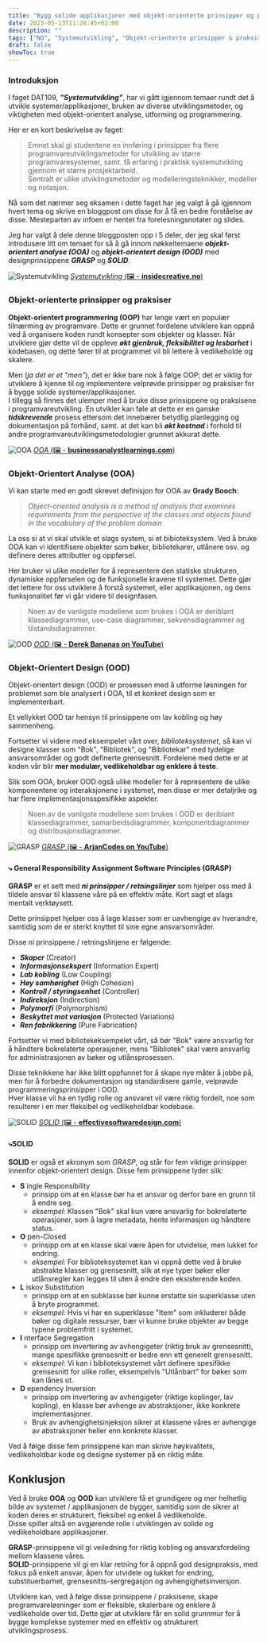 ```yaml
---
title: "Bygg solide applikasjoner med objekt-orienterte prinsipper og praksiser"
date: 2023-05-13T11:28:45+02:00
description: ""
tags: ["NO", "Systemutvikling", "Objekt-orienterte prinsipper & praksiser"]
draft: false
showToc: true
---
```


### Introduksjon

I faget DAT109, **_"Systemutvikling"_**, har vi gått igjennom temaer rundt det å utvikle systemer/applikasjoner, bruken av diverse utviklingsmetoder, og viktigheten med objekt-orientert analyse, utforming og programmering.

Her er en kort beskrivelse av faget:

> Emnet skal gi studentene en innføring i prinsipper fra flere programvareutviklingsmetoder for utvikling av større programvaresystemer, samt. få erfaring i praktisk systemutvikling gjennom et større prosjektarbeid.  
> Sentralt er ulike utviklingsmetoder og modelleringsteknikker, modeller og notasjon.

Nå som det nærmer seg eksamen i dette faget har jeg valgt å gå igjennom hvert tema og skrive en bloggpost om disse for å få en bedre forståelse av disse. Mesteparten av infoen er hentet fra forelesningsnotater og slides.

Jeg har valgt å dele denne bloggposten opp i 5 deler, der jeg skal først introdusere litt om temaet for så å gå innom nøkkeltemaene **_objekt-orientert analyse (OOA)_** og **_objekt-orientert design (OOD)_** med designprinsippene **_GRASP_** og **_SOLID_**.

![Systemutvikling](/img/systemutvikling-post/systemutvikling.png)
[_Systemutvikling_ (🖼️ - **insidecreative.no**)](https://insidecreative.no/services/hjemmeside-for-bedrifter/systemutvikling/)

### Objekt-orienterte prinsipper og praksiser

**Objekt-orientert programmering (OOP)** har lenge vært en populær tilnærming av programvare. Dette er grunnet fordelene utviklere kan oppnå ved å organisere koden rundt konsepter som objekter og klasser. Når utviklere gjør dette vil de oppleve **_økt gjenbruk, fleksibilitet og lesbarhet_** i kodebasen, og dette fører til at programmet vil bli lettere å vedlikeholde og skalere.

Men (_ja det er et "men"_), det er ikke bare nok å følge OOP; det er viktig for utviklere å kjenne til og implementere velprøvde prinsipper og praksiser for å bygge solide systemer/applikasjoner.  
I tillegg så finnes det ulemper med å bruke disse prinsippene og praksisene i programvareutvikling. En utvikler kan føle at dette er en ganske **_tidskrevende_** prosess ettersom det innebærer betydlig planlegging og dokumentasjon på forhånd, samt. at det kan bli **_økt kostnad_** i forhold til andre programvareutviklingsmetodologier grunnet akkurat dette.

![OOA](/img/systemutvikling-post/ooa.jpeg)
[_OOA_ (🖼️ - **businessanalystlearnings.com**)](https://www.businessanalystlearnings.com/ba-techniques/2017/8/8/an-introduction-to-object-oriented-analysis)

### Objekt-Orientert Analyse (OOA)

Vi kan starte med en godt skrevet definisjon for OOA av **Grady Booch**:

> _Object-oriented analysis is a method of analysis that examines requirements from the perspective of the classes and objects found in the vocabulary of the problem domain_

La oss si at vi skal utvikle et slags system, si et bibioteksystem. Ved å bruke OOA kan vi identifisere objekter som bøker, bibliotekarer, utlånere osv. og definere deres attributter og oppførsel.

Her bruker vi ulike modeller for å representere den statiske strukturen, dynamiske oppførselen og de funksjonelle kravene til systemet. Dette gjør det lettere for oss utviklere å forstå systemet, eller applikasjonen, og dens funksjonalitet før vi går videre til designfasen.

> Noen av de vanligste modellene som brukes i OOA er deriblant klassediagrammer, use-case diagrammer, sekvensdiagrammer og tilstandsdiagrammer.

![OOD](/img/systemutvikling-post/ood.jpg)
[_OOD_ (🖼️ - **Derek Bananas on YouTube**)](https://www.youtube.com/watch?v=fJW65Wo7IHI)

### Objekt-Orientert Design (OOD)

Objekt-orientert design (OOD) er prosessen med å utforme løsningen for problemet som ble analysert i OOA, til et konkret design som er implementerbart.

Et vellykket OOD tar hensyn til prinsippene om lav kobling og høy sammenheng.

Fortsetter vi videre med eksempelet vårt over, _biblioteksystemet_, så kan vi designe klasser som "Bok", "Bibliotek", og "Bibliotekar" med tydelige ansvarsområder og godt definerte grensesnitt. Fordelene med dette er at koden vår blir **mer modulær, vedlikeholdbar og enklere å teste**.

Slik som OOA, bruker OOD også ulike modeller for å representere de ulike komponentene og interaksjonene i systemet, men disse er mer detaljrike og har flere implementasjonsspesifikke aspekter.

> Noen av de vanligste modellene som brukes i OOD er deriblant klassediagrammer, samarbeidsdiagrammer, komponentdiagrammer og distribusjonsdiagrammer.

![GRASP](/img/systemutvikling-post/grasp.png)
[_GRASP_ (🖼️ - **ArjanCodes on YouTube**)](https://www.youtube.com/watch?v=fGNF6wuD-fg)

#### ⤷ General Responsibility Assignment Software Principles (GRASP)

**GRASP** er et sett med **_ni prinsipper / retningslinjer_** som hjelper oss med å tildele ansvar til klassene våre på en effektiv måte. Kort sagt et slags mentalt verktøysett.

Dette prinsippet hjelper oss å lage klasser som er uavhengige av hverandre, samtidig som de er sterkt knyttet til sine egne ansvarsområder.

Disse ni prinsippene / retningslinjene er følgende:

- **_Skaper_** (Creator)
- **_Informasjonsekspert_** (Information Expert)
- **_Lab kobling_** (Low Coupling)
- **_Høy samhørighet_** (High Cohesion)
- **_Kontroll / styringsenhet_** (Controller)
- **_Indireksjon_** (Indirection)
- **_Polymorfi_** (Polymorphism)
- **_Beskyttet mot variasjon_** (Protected Variations)
- **_Ren fabrikkering_** (Pure Fabrication)

Fortsetter vi med bibliotekeksempelet vårt, så bør "Bok" være ansvarlig for å håndtere bokrelaterte operasjoner, mens "Bibliotek" skal være ansvarlig for administrasjonen av bøker og utlånsprosessen.

Disse teknikkene har ikke blitt oppfunnet for å skape nye måter å jobbe på, men for å forbedre dokumentasjon og standardisere gamle, velprøvde programmeringsprinsipper i OOD.  
Hver klasse vil ha en tydlig rolle og ansvaret vil være riktig fordelt, noe som resulterer i en mer fleksibel og vedlikeholdbar kodebase.

![SOLID](/img/systemutvikling-post/solid.jpg)
[_SOLID_ (🖼️ - **effectivesoftwaredesign.com**)](https://effectivesoftwaredesign.com/2015/04/22/do-solid-design-principles-make-code-slow/)

#### ⤷SOLID

**SOLID** er også et akronym som _GRASP_, og står for fem viktige prinsipper innenfor objekt-orientert design. Disse fem prinsippene lyder slik:

- **S** ingle Responsibility
  - prinsipp om at en klasse bør ha et ansvar og derfor bare en grunn til å endre seg.
  - _eksempel_: Klassen "Bok" skal kun være ansvarlig for bokrelaterte operasjoner, som å lagre metadata, hente informasjon og håndtere status.
- **O** pen-Closed
  - prinsipp om at en klasse skal være åpen for utvidelse, men lukket for endring.
  - _eksempel_: For biblioteksystemet kan vi oppnå dette ved å bruke abstrakte klasser og grensesnitt, slik at nye typer bøker eller utlånsregler kan legges til uten å endre den eksisterende koden.
- **L** iskov Substitution
  - prinsipp om at en subklasse bør kunne erstatte sin superklasse uten å bryte programmet.
  - _eksempel_: Hvis vi har en superklasse "Item" som inkluderer både bøker og digitale ressurser, bær vi kunne bruke objekter av begge typene problemfritt i systemet.
- **I** nterface Segregation
  - prinsipp om invertering av avhengigeter (riktig bruk av grensesnitt), mange spesifikke grensesnitt er bedre enn ett generelt grensesnitt.
  - _eksempel_: Vi kan i biblioteksystemet vårt definere spesifikke grensesnitt for ulike roller, eksempelvis "Utlånbart" for bøker som kan lånes ut.
- **D** ependency Inversion
  - prinsipp om invertering av avhengigeter (riktige koplinger, lav kopling), en klasse bør avhenge av abstraksjoner, ikke konkrete implementasjoner.
  - Bruk av avhengighetsinjeksjon sikrer at klassene våres er avhengige av abstraksjoner heller enn konkrete klasser.

Ved å følge disse fem prinsippene kan man skrive høykvalitets, vedlikeholdbar kode og designe systemer på en riktig måte.

## Konklusjon

Ved å bruke **OOA** og **OOD** kan utviklere få et grundigere og mer helhetlig bilde av systemet / applikasjonen de bygger, samtidig som de sikrer at koden deres er strukturert, fleksibel og enkel å vedlikeholde.  
Disse spiller altså en avgjørende rolle i utviklingen av solide og vedlikeholdbare applikasjoner.

**GRASP**-prinsippene vil gi veiledning for riktig kobling og ansvarsfordeling mellom klassene våres.  
**SOLID**-prinsippene vil gi en klar retning for å oppnå god designpraksis, med fokus på enkelt ansvar, åpen for utvidele og lukket for endring, substituerbarhet, grensesnitts-sergregasjon og avhengighetsinversjon.

Utviklere kan, ved å følge disse prinsippene / praksisene, skape programvareløsninger som er fleksible, skalerbare og enklere å vedlikeholde over tid. Dette gjør at utviklere får en solid grunnmur for å bygge komplekse systemer med en effektiv og strukturert utviklingsprosess.
